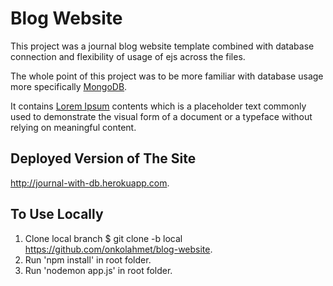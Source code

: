 # Blog Website
This project was a journal blog website template combined with database connection and flexibility of usage of ejs across the files.

The whole point of this project was to be more familiar with database usage more specifically [MongoDB](https://www.mongodb.com).

It contains [Lorem Ipsum](https://www.lipsum.com) contents which is a placeholder text commonly used to demonstrate the visual form of a document or a typeface without relying on meaningful content. 

## Deployed Version of The Site
http://journal-with-db.herokuapp.com.

## To Use Locally
1. Clone local branch $ git clone -b local https://github.com/onkolahmet/blog-website.
2. Run 'npm install' in root folder.
3. Run 'nodemon app.js' in root folder.
